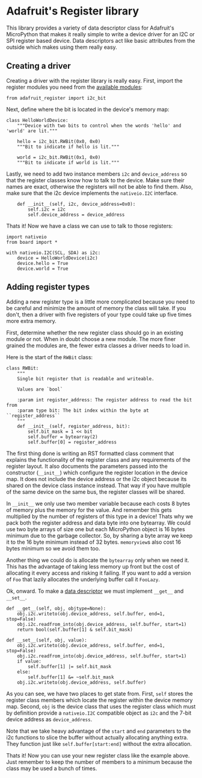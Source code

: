 # Adafruit's Register library
This library provides a variety of data descriptor class for Adafruit's
MicroPython that makes it really simple to write a device driver for an I2C or
SPI register based device. Data descriptors act like basic attributes from the
outside which makes using them really easy.

## Creating a driver
Creating a driver with the register library is really easy. First, import the register modules you need from the [available modules](adafruit_register/index.html):

    from adafruit_register import i2c_bit

Next, define where the bit is located in the device's memory map:

    class HelloWorldDevice:
        """Device with two bits to control when the words 'hello' and 'world' are lit."""

        hello = i2c_bit.RWBit(0x0, 0x0)
        """Bit to indicate if hello is lit."""

        world = i2c_bit.RWBit(0x1, 0x0)
        """Bit to indicate if world is lit."""

Lastly, we need to add two instance members `i2c` and `device_address` so that
the register classes know how to talk to the device. Make sure their names are
exact, otherwise the registers will not be able to find them. Also, make sure
that the i2c device implements the `nativeio.I2C` interface.

        def __init__(self, i2c, device_address=0x0):
            self.i2c = i2c
            self.device_address = device_address

Thats it! Now we have a class we can use to talk to those registers:

    import nativeio
    from board import *

    with nativeio.I2C(SCL, SDA) as i2c:
        device = HelloWorldDevice(i2c)
        device.hello = True
        device.world = True

## Adding register types
Adding a new register type is a little more complicated because you need to be careful and minimize the amount of memory the class will take. If you don't, then a driver with five registers of your type could take up five times more extra memory.

First, determine whether the new register class should go in an existing module or not. When in doubt choose a new module. The more finer grained the modules are, the fewer extra classes a driver needs to load in.

Here is the start of the `RWBit` class:

    class RWBit:
        """
        Single bit register that is readable and writeable.

        Values are `bool`

        :param int register_address: The register address to read the bit from
        :param type bit: The bit index within the byte at ``register_address``
        """
        def __init__(self, register_address, bit):
            self.bit_mask = 1 << bit
            self.buffer = bytearray(2)
            self.buffer[0] = register_address

The first thing done is writing an RST formatted class comment that explains the
functionality of the register class and any requirements of the register layout.
It also documents the parameters passed into the constructor (`__init__`) which
configure the register location in the device map. It does not include the
device address or the i2c object because its shared on the device class instance
instead. That way if you have multiple of the same device on the same bus, the
register classes will be shared.

In `__init__` we only use two member variable because each costs 8 bytes of
memory plus the memory for the value. And remember this gets multiplied by the
number of registers of this type in a device! Thats why we pack both the
register address and data byte into one bytearray. We could use two byte arrays
of size one but each MicroPython object is 16 bytes minimum due to the garbage
collector. So, by sharing a byte array we keep it to the 16 byte minimum instead
of 32 bytes. `memoryview`s also cost 16 bytes minimum so we avoid them too.

Another thing we could do is allocate the `bytearray` only when we need it. This
has the advantage of taking less memory up front but the cost of allocating it
every access and risking it failing. If you want to add a version of `Foo` that
lazily allocates the underlying buffer call it `FooLazy`.

Ok, onward. To make a [data descriptor](https://docs.python.org/3/howto/descriptor.html)
we must implement `__get__` and `__set__`.

    def __get__(self, obj, objtype=None):
        obj.i2c.writeto(obj.device_address, self.buffer, end=1, stop=False)
        obj.i2c.readfrom_into(obj.device_address, self.buffer, start=1)
        return bool(self.buffer[1] & self.bit_mask)

    def __set__(self, obj, value):
        obj.i2c.writeto(obj.device_address, self.buffer, end=1, stop=False)
        obj.i2c.readfrom_into(obj.device_address, self.buffer, start=1)
        if value:
            self.buffer[1] |= self.bit_mask
        else:
            self.buffer[1] &= ~self.bit_mask
        obj.i2c.writeto(obj.device_address, self.buffer)

As you can see, we have two places to get state from. First, `self` stores the
register class members which locate the register within the device memory map.
Second, `obj` is the device class that uses the register class which must by
definition provide a `nativeio.I2C` compatible object as ``i2c`` and the 7-bit
device address as ``device_address``.

Note that we take heavy advantage of the ``start`` and ``end`` parameters to the
i2c functions to slice the buffer without actually allocating anything extra.
They function just like ``self.buffer[start:end]`` without the extra allocation.

Thats it! Now you can use your new register class like the example above. Just
remember to keep the number of members to a minimum because the class may be
used a bunch of times.
